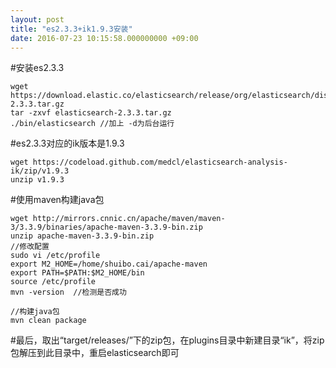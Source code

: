 ```yaml
---
layout: post
title: "es2.3.3+ik1.9.3安装"
date: 2016-07-23 10:15:58.000000000 +09:00
---
```


#安装es2.3.3

    wget https://download.elastic.co/elasticsearch/release/org/elasticsearch/distribution/tar/elasticsearch/2.3.3/elasticsearch-2.3.3.tar.gz
    tar -zxvf elasticsearch-2.3.3.tar.gz
    ./bin/elasticsearch //加上 -d为后台运行

#es2.3.3对应的ik版本是1.9.3

    wget https://codeload.github.com/medcl/elasticsearch-analysis-ik/zip/v1.9.3
    unzip v1.9.3

#使用maven构建java包

    wget http://mirrors.cnnic.cn/apache/maven/maven-3/3.3.9/binaries/apache-maven-3.3.9-bin.zip
    unzip apache-maven-3.3.9-bin.zip
    //修改配置
    sudo vi /etc/profile
    export M2_HOME=/home/shuibo.cai/apache-maven
    export PATH=$PATH:$M2_HOME/bin
    source /etc/profile
    mvn -version  //检测是否成功

    //构建java包
    mvn clean package

#最后，取出“target/releases/”下的zip包，在plugins目录中新建目录“ik”，将zip包解压到此目录中，重启elasticsearch即可